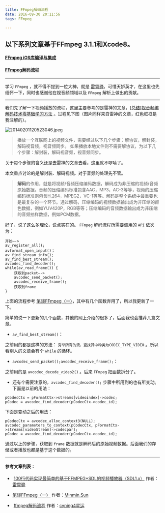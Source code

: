 ```yaml
---
title: FFmpeg解码流程
date: 2016-09-30 20:11:56
tags: FFmpeg

---
```


## 以下系列文章基于FFmpeg 3.1.1和Xcode8。


#### [FFmpeg iOS库编译与集成](http://historyzhang.github.io/2016/09/26/FFmpeg%20iOS%E5%BA%93%E7%BC%96%E8%AF%91%E4%B8%8E%E9%9B%86%E6%88%90/)

#### [FFmpeg解码流程](http://historyzhang.github.io/2016/09/30/FFmpeg%E8%A7%A3%E7%A0%81%E6%B5%81%E7%A8%8B/)

***

学习 `FFmpeg` ，就不得不提到一位大神，就是 [雷霄骅](http://my.csdn.net/leixiaohua1020)，可惜天妒英才，在这里也先缅怀一下，同时也感谢他在视音频领域以及 `FFmpeg` 解析上做出的贡献。
***
我们先了解一下视频播放的流程，这里主要参考的是雷神的文章，[[总结]视音频编解码技术零基础学习方法](http://blog.csdn.net/leixiaohua1020/article/details/18893769) 。过程见下图（图片同样来自雷神的文章，红色框框是我注解的）。

<!--more-->

![20140201120523046.jpeg](http://upload-images.jianshu.io/upload_images/606479-78a134f68de545b8.jpeg?imageMogr2/auto-orient/strip%7CimageView2/2/w/1240)

>播放一个互联网上的视频文件，需要经过以下几个步骤：解协议，解封装，解码视音频，视音频同步。
如果播放本地文件则不需要解协议，为以下几个步骤：解封装，解码视音频，视音频同步。

关于每个步骤的含义还是去雷神的文章去看，这里就不啰嗦了。

本文重点讨论的是解封装、解码视频。对于音频的处理先不管。

> **解码**的作用，就是将视频/音频压缩编码数据，解码成为非压缩的视频/音频原始数据。音频的压缩编码标准包含AAC，MP3，AC-3等等，视频的压缩编码标准则包含H.264，MPEG2，VC-1等等。解码是整个系统中最重要也是最复杂的一个环节。通过解码，压缩编码的视频数据输出成为非压缩的颜色数据，例如YUV420P，RGB等等；压缩编码的音频数据输出成为非压缩的音频抽样数据，例如PCM数据。

好了，说了这么多理论，说点实在的。 `FFmpeg` 解码流程所需要调用的 `API` 依次为：

```
开始—->
av_register_all();
avformat_open_input()；
av_find_stream_info();
av_find_best_stream();
avcodec_find_decoder();
while(av_read_frame()) {
    获取到packet—->
    avcodec_send_packet();
    avcodec_receive_frame();
    获取到frame
}
```

上面的流程参考 [笔谈FFmpeg（一）](http://depthlove.github.io/2015/04/27/talk-about-FFmpeg-part1/)，其中有几个函数弃用了，所以我更新了一下。

简单的说一下更新的几个函数，其他的网上介绍的很多了，后面我也会推荐几篇文章。

* `av_find_best_stream()`：

之前用的都是这样的方法：  `穷举所有的流，查找其中种类为CODEC_TYPE_VIDEO` 。所以看别人的文章会有个 `while` 的循环。

* `avcodec_send_packet();avcodec_receive_frame();`：

之前用的是 `avcodec_decode_video2()` 。后来 `FFmpeg` 把函数拆分了。

* 还有个需要注意的，`avcodec_find_decoder();` 步骤中所用到的也有所变动。下面是以前的用法：

```
pCodecCtx = pFormatCtx->streams[videoindex]->codec;  
pCodec = avcodec_find_decoder(pCodecCtx->codec_id);  
```
下面是变动之后的用法：

```
pCodecCtx = avcodec_alloc_context3(NULL);
avcodec_parameters_to_context(pCodecCtx, pFormatCtx->streams[videoStream]->codecpar);
pCodec = avcodec_find_decoder(pCodecCtx->codec_id);
```
通过以上的步骤，获取到 `frame` 数据就是解码后的原始视频数据。后面我们的存储或者播放也都是基于这个数据的。
***
#### 参考文章列表：
*  [100行代码实现最简单的基于FFMPEG+SDL的视频播放器（SDL1.x）](http://blog.csdn.net/leixiaohua1020/article/details/8652605)  作者：[雷霄骅](http://my.csdn.net/leixiaohua1020)

*  [笔谈FFmpeg（一）](http://depthlove.github.io/2015/04/27/talk-about-FFmpeg-part1/) 作者：[Minmin.Sun](http://depthlove.github.io/)

*  [ffmpeg解码流程](http://blog.csdn.net/ownwell/article/details/8113980) 作者：[cyning4星运](http://my.csdn.net/ownWell)